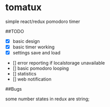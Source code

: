 # tomatux
simple react/redux pomodoro timer


##TODO

  - [x] basic design
  - [x] basic timer working
  - [x] settings save and load
  - [] error reporting if localstorage unavailable
  - [] basic pomodoro looping
  - [] statistics
  - [] web notification

##Bugs

  some number states in redux are string;

